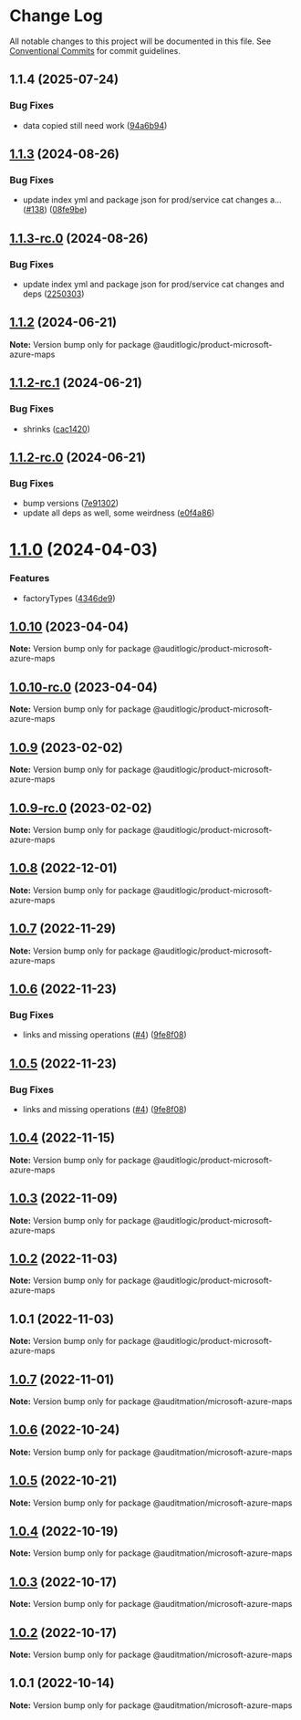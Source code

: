 # Change Log

All notable changes to this project will be documented in this file.
See [Conventional Commits](https://conventionalcommits.org) for commit guidelines.

## 1.1.4 (2025-07-24)


### Bug Fixes

* data copied still need work ([94a6b94](https://github.com/zerobias-org/product/commit/94a6b942fb0516367548599d739529536132755a))





## [1.1.3](https://github.com/auditlogic/product/compare/@auditlogic/product-microsoft-azure-maps@1.1.2...@auditlogic/product-microsoft-azure-maps@1.1.3) (2024-08-26)


### Bug Fixes

* update index yml and package json for prod/service cat changes a… ([#138](https://github.com/auditlogic/product/issues/138)) ([08fe9be](https://github.com/auditlogic/product/commit/08fe9beb1c8457462a19bc69caa02e6212d97e1a))





## [1.1.3-rc.0](https://github.com/auditlogic/product/compare/@auditlogic/product-microsoft-azure-maps@1.1.2...@auditlogic/product-microsoft-azure-maps@1.1.3-rc.0) (2024-08-26)


### Bug Fixes

* update index yml and package json for prod/service cat changes and deps ([2250303](https://github.com/auditlogic/product/commit/225030363a363608240135b7ebed386b28f01e4b))





## [1.1.2](https://github.com/auditlogic/product/compare/@auditlogic/product-microsoft-azure-maps@1.1.2-rc.1...@auditlogic/product-microsoft-azure-maps@1.1.2) (2024-06-21)

**Note:** Version bump only for package @auditlogic/product-microsoft-azure-maps





## [1.1.2-rc.1](https://github.com/auditlogic/product/compare/@auditlogic/product-microsoft-azure-maps@1.1.2-rc.0...@auditlogic/product-microsoft-azure-maps@1.1.2-rc.1) (2024-06-21)


### Bug Fixes

* shrinks ([cac1420](https://github.com/auditlogic/product/commit/cac14200fefcd8183ab69fe89a47bd3f70f563e9))





## [1.1.2-rc.0](https://github.com/auditlogic/product/compare/@auditlogic/product-microsoft-azure-maps@1.1.0...@auditlogic/product-microsoft-azure-maps@1.1.2-rc.0) (2024-06-21)


### Bug Fixes

* bump versions ([7e91302](https://github.com/auditlogic/product/commit/7e913023b8b312150ed7762c32fbbe616be71de5))
* update all deps as well, some weirdness ([e0f4a86](https://github.com/auditlogic/product/commit/e0f4a864714e2d3de6bbf3da014d5312fe53be2f))





# [1.1.0](https://github.com/auditlogic/product/compare/@auditlogic/product-microsoft-azure-maps@1.0.10...@auditlogic/product-microsoft-azure-maps@1.1.0) (2024-04-03)


### Features

* factoryTypes ([4346de9](https://github.com/auditlogic/product/commit/4346de92693aee892fccf725338ffc7b80ab182b))





## [1.0.10](https://github.com/auditlogic/product/compare/@auditlogic/product-microsoft-azure-maps@1.0.9...@auditlogic/product-microsoft-azure-maps@1.0.10) (2023-04-04)

**Note:** Version bump only for package @auditlogic/product-microsoft-azure-maps





## [1.0.10-rc.0](https://github.com/auditlogic/product/compare/@auditlogic/product-microsoft-azure-maps@1.0.9...@auditlogic/product-microsoft-azure-maps@1.0.10-rc.0) (2023-04-04)

**Note:** Version bump only for package @auditlogic/product-microsoft-azure-maps





## [1.0.9](https://github.com/auditlogic/product/compare/@auditlogic/product-microsoft-azure-maps@1.0.8...@auditlogic/product-microsoft-azure-maps@1.0.9) (2023-02-02)

**Note:** Version bump only for package @auditlogic/product-microsoft-azure-maps





## [1.0.9-rc.0](https://github.com/auditlogic/product/compare/@auditlogic/product-microsoft-azure-maps@1.0.8...@auditlogic/product-microsoft-azure-maps@1.0.9-rc.0) (2023-02-02)

**Note:** Version bump only for package @auditlogic/product-microsoft-azure-maps





## [1.0.8](https://github.com/auditlogic/product/compare/@auditlogic/product-microsoft-azure-maps@1.0.7...@auditlogic/product-microsoft-azure-maps@1.0.8) (2022-12-01)

**Note:** Version bump only for package @auditlogic/product-microsoft-azure-maps





## [1.0.7](https://github.com/auditlogic/product/compare/@auditlogic/product-microsoft-azure-maps@1.0.6...@auditlogic/product-microsoft-azure-maps@1.0.7) (2022-11-29)

**Note:** Version bump only for package @auditlogic/product-microsoft-azure-maps





## [1.0.6](https://github.com/auditlogic/product/compare/@auditlogic/product-microsoft-azure-maps@1.0.4...@auditlogic/product-microsoft-azure-maps@1.0.6) (2022-11-23)


### Bug Fixes

* links and missing operations ([#4](https://github.com/auditlogic/product/issues/4)) ([9fe8f08](https://github.com/auditlogic/product/commit/9fe8f08fe7c57fdb79f991ac35bd6ac2e7dcad38))





## [1.0.5](https://github.com/auditlogic/product/compare/@auditlogic/product-microsoft-azure-maps@1.0.4...@auditlogic/product-microsoft-azure-maps@1.0.5) (2022-11-23)


### Bug Fixes

* links and missing operations ([#4](https://github.com/auditlogic/product/issues/4)) ([9fe8f08](https://github.com/auditlogic/product/commit/9fe8f08fe7c57fdb79f991ac35bd6ac2e7dcad38))





## [1.0.4](https://github.com/auditlogic/product/compare/@auditlogic/product-microsoft-azure-maps@1.0.3...@auditlogic/product-microsoft-azure-maps@1.0.4) (2022-11-15)

**Note:** Version bump only for package @auditlogic/product-microsoft-azure-maps





## [1.0.3](https://github.com/auditlogic/product/compare/@auditlogic/product-microsoft-azure-maps@1.0.2...@auditlogic/product-microsoft-azure-maps@1.0.3) (2022-11-09)

**Note:** Version bump only for package @auditlogic/product-microsoft-azure-maps





## [1.0.2](https://github.com/auditlogic/product/compare/@auditlogic/product-microsoft-azure-maps@1.0.1...@auditlogic/product-microsoft-azure-maps@1.0.2) (2022-11-03)

**Note:** Version bump only for package @auditlogic/product-microsoft-azure-maps





## 1.0.1 (2022-11-03)

**Note:** Version bump only for package @auditlogic/product-microsoft-azure-maps





## [1.0.7](https://github.com/auditmation/store-content/compare/@auditmation/microsoft-azure-maps@1.0.6...@auditmation/microsoft-azure-maps@1.0.7) (2022-11-01)

**Note:** Version bump only for package @auditmation/microsoft-azure-maps





## [1.0.6](https://github.com/auditmation/store-content/compare/@auditmation/microsoft-azure-maps@1.0.5...@auditmation/microsoft-azure-maps@1.0.6) (2022-10-24)

**Note:** Version bump only for package @auditmation/microsoft-azure-maps





## [1.0.5](https://github.com/auditmation/store-content/compare/@auditmation/microsoft-azure-maps@1.0.4...@auditmation/microsoft-azure-maps@1.0.5) (2022-10-21)

**Note:** Version bump only for package @auditmation/microsoft-azure-maps





## [1.0.4](https://github.com/auditmation/store-content/compare/@auditmation/microsoft-azure-maps@1.0.3...@auditmation/microsoft-azure-maps@1.0.4) (2022-10-19)

**Note:** Version bump only for package @auditmation/microsoft-azure-maps





## [1.0.3](https://github.com/auditmation/store-content/compare/@auditmation/microsoft-azure-maps@1.0.2...@auditmation/microsoft-azure-maps@1.0.3) (2022-10-17)

**Note:** Version bump only for package @auditmation/microsoft-azure-maps





## [1.0.2](https://github.com/auditmation/store-content/compare/@auditmation/microsoft-azure-maps@1.0.1...@auditmation/microsoft-azure-maps@1.0.2) (2022-10-17)

**Note:** Version bump only for package @auditmation/microsoft-azure-maps





## 1.0.1 (2022-10-14)

**Note:** Version bump only for package @auditmation/microsoft-azure-maps

